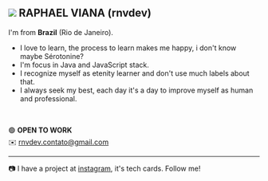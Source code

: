<img src="https://user-images.githubusercontent.com/45907874/92336278-553b2200-f075-11ea-8d26-d8e6710d9af4.png"></src>
RAPHAEL VIANA (rnvdev) <br>
---
I'm from **Brazil** (Rio de Janeiro).<br>

- I love to learn, the process to learn makes me happy, i don't know maybe Sérotonine?<br>
- I'm focus in Java and JavaScript stack.<br>
- I recognize myself as etenity learner and don't use much labels about that.
- I always seek my best, each day it's a day to improve myself as human and professional.
<br>

🟢 **OPEN TO WORK**<br>
✉️ rnvdev.contato@gmail.com

---
📷 I have a project at <a href="http://instagram.com/rnvdev">instagram</a>, it's tech cards. Follow me!
